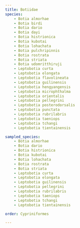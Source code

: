 ```yaml
---
title: Botiidae
species:
    - Botia almorhae
    - Botia birdi
    - Botia dario
    - Botia dayi
    - Botia histrionica
    - Botia kubotai
    - Botia lohachata
    - Botia pulchripinnis
    - Botia rostrata
    - Botia striata
    - Botia udomritthiruji
    - Leptobotia curta
    - Leptobotia elongata
    - Leptobotia flavolineata
    - Leptobotia guilinensis
    - Leptobotia hengyangensis
    - Leptobotia microphthalma
    - Leptobotia orientalis
    - Leptobotia pellegrini
    - Leptobotia posterodorsalis
    - Leptobotia punctata
    - Leptobotia rubrilabris
    - Leptobotia taeniops
    - Leptobotia tchangi
    - Leptobotia tientainensis

sampled_species:
    - Botia almorhae
    - Botia dario
    - Botia histrionica
    - Botia kubotai
    - Botia lohachata
    - Botia rostrata
    - Botia striata
    - Leptobotia curta
    - Leptobotia elongata
    - Leptobotia guilinensis
    - Leptobotia pellegrini
    - Leptobotia rubrilabris
    - Leptobotia taeniops
    - Leptobotia tchangi
    - Leptobotia tientainensis

order: Cypriniformes

---
```

